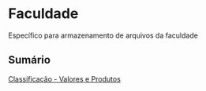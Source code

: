 # Faculdade
Específico para armazenamento de arquivos da faculdade
## Sumário
[Classificação - Valores e Produtos](./Visão%20Computacional/Classificação.md)
